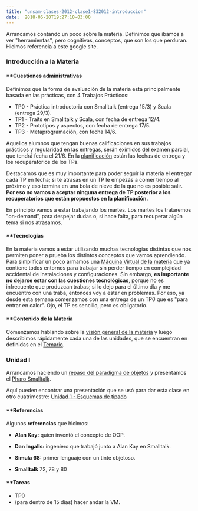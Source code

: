```yaml
---
title: "unsam-clases-2012-clase1-832012-introduccion"
date:  2018-06-20T19:27:10-03:00
---
```



Arrancamos contando un poco sobre la materia. Definimos que ibamos a ver "herramientas", pero cognitivas, conceptos, que son los que perduran.
Hicimos referencia a este google site. 


### Introducción a la Materia

#### **[]()Cuestiones administrativas
Definimos que la forma de evaluación de la materia está principalmente basada en las prácticas, con 4 Trabajos Prácticos:

* TP0 - Práctica introductoria con Smalltalk (entrega 15/3) y Scala (entrega 29/3).
* TP1 - Traits en Smalltalk y Scala, con fecha de entrega 12/4.
* TP2 - Prototipos y aspectos, con fecha de entrega 17/5.
* TP3 - Metaprogramación, con fecha 14/6.

Aquellos alumnos que tengan buenas calificaciones en sus trabajos prácticos y regularidad en las entregas, serán eximidos del examen parcial, que tendrá fecha el 21/6.
En la [planificación](unsam-planificacion) están las fechas de entrega y los recuperatorios de los TPs.


Destacamos que es muy importante para poder seguir la materia el entregar cada TP en fecha; si te atrasás en un TP le empezás a comer tiempo al próximo y eso termina en una bola de nieve de la que no es posible salir. **Por eso no vamos a aceptar ninguna entrega de TP posterior a los recuperatorios que están propuestos en la planificación.**



En principio vamos a estar trabajando los martes. Los martes los trataremos "on-demand", para despejar dudas o, si hace falta, para recuperar algún tema si nos atrasamos.



#### **[]()Tecnologías
En la materia vamos a estar utilizando muchas tecnologías distintas que nos permiten poner a prueba los distintos conceptos que vamos aprendiendo.
Para simplificar un poco armamos una [Máquina Virtual de la materia](te-virtualmachine) que ya contiene todos entornos para trabajar sin perder tiempo en complejidad accidental de instalaciones y configuraciones.
Sin embargo, **es importante no dejarse estar con las cuestiones tecnológicas**, porque no es infrecuente que produzcan trabas; si lo dejo para el último día y me encuentro con una traba, entonces voy a estar en problemas.
Por eso, ya desde esta semana comenzamos con una entrega de un TP0 que es "para entrar en calor". Ojo, el TP es sencillo, pero es obligatorio.


#### **[]()Contenido de la Materia
Comenzamos hablando sobre la [visión general de la materia](conceptos-abstracciones-y-conceptos-visin-general-de-la-materia) y luego describimos rápidamente cada una de las unidades, que se encuentran en definidas en el [Temario](temario).

### Unidad I


Arrancamos haciendo un [repaso del paradigma de objetos](conceptos-tipos-binding-repaso-objetos--smalltalk) y presentamos el [Pharo Smalltalk](te-smalltalk).

Aquí pueden encontrar una presentación que se usó para dar esta clase en otro cuatrimestre: [Unidad 1 - Esquemas de tipado](conceptos-tipos-binding)
#### **[]()Referencias
Algunos **referencias** que hicimos:

* **Alan Kay:** quien inventó el concepto de OOP.

* **Dan Ingalls:** ingeniero que trabajó junto a Alan Kay en Smalltalk.
* **Simula 68:** primer lenguaje con un tinte objetoso.
* **Smalltalk** 72, 78 y 80

#### **[]()Tareas

* TP0
* (para dentro de 15 días) hacer andar la VM.